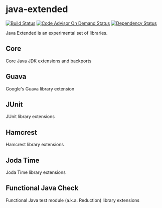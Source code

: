 
java-extended
==============
[![Build Status](https://travis-ci.org/pawelprazak/java-extended.svg?branch=master)](https://travis-ci.org/pawelprazak/java-extended)
[![Code Advisor On Demand Status](https://badges.ondemand.coverity.com/jobs/j1r5iierml3pbbb5ajil30sm34)](https://ondemand.coverity.com/jobs/j1r5iierml3pbbb5ajil30sm34/results)
[![Dependency Status](https://www.versioneye.com/user/projects/5534f70f050e7cfd3100008b/badge.svg?style=flat)](https://www.versioneye.com/user/projects/5534f70f050e7cfd3100008b)


Java Extended is an experimental set of libraries.

Core
----
Core Java JDK extensions and backports

Guava
-----
Google's Guava library extension

JUnit
-----
JUnit library extensions

Hamcrest
--------
Hamcrest library extensions

Joda Time
---------
Joda Time library extensions

Functional Java Check
---------------------
Functional Java test module (a.k.a. Reduction) library extensions
